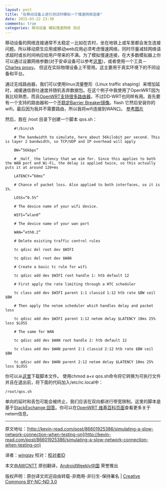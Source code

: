 ```yaml
---
layout: post
title: "在移动设备上进行测试时模拟一个慢速网络连接"
date: 2015-03-22 23:30
comments: true
categories: 移动设备 模拟慢速网络 测试
---
```


移动设备的网络连接通常不太稳定－比如在农村，坐在地铁上或车里都会发生连接问题。所以移动原生应用或移动web应用必须考虑慢速网络，同时尽量减轻网络请求超时或长时间响应给用户带来的不满。为了模拟慢速连接，在大多数模拟器上你可以通过设置网络参数(对于安卓设备可以参考[这里](http://developer.android.com/tools/devices/emulator.html#netdelay))，或者使用一个工具－[Charles proxy](http://www.charlesproxy.com/)。
但这在实际物理设备上不管用。这主要用于真实环境下的不同设备和平台。

通过无线路由器，我们可以使用linux流量整形（Linux traffic shaping）来增加延时，减缓通信吞吐速度并随机丢弃数据包。在这个例子中我使用了OpenWRT因为我比较熟悉，而且[OpenWRT支持很多路由器](http://wiki.openwrt.org/toh/start)，不过DD-WRT也同样有用。首先要有一个支持的路由器和一个[不稳定Barrier Breaker镜像](http://downloads.openwrt.org/snapshots/trunk/)。flash 它然后安装你的wifi。最后因为我并不需要路由，所以我将wifi连接到WAN口。
[参考图片](http://awcntt-article-image.qiniudn.com/issue103_tumblr_inline_n619bwxsBm1qcsghp.png)

然后，我在 /root 目录下创建一个脚本 qos.sh：

``` shell
	#!/bin/sh

	# The bandwidth to simulate, here about 56kilobit per second. This is layer 2 bandwidth, so TCP/UDP and IP overhead will apply

	BW=”56kbps”

	# _Half_ the latency that we aim for. Since this applies to both the WAN port and Wi-Fi, the delay is applied twice, so this actually puts it at around 120+ms

	LATENCY=”60ms”

	# Chance of packet loss. Also applied to both interfaces, so it is 1%.

	LOSS=”0.5%”

	# The device name of your wifi device.

	WIFI=”wlan0”

	# The device name of your wan port

	WAN=”eth0.2”

	# Delete existing traffic control rules

	tc qdisc del root dev $WIFI

	tc qdisc del root dev $WAN

	# Create a basic tc rule for wifi

	tc qdisc add dev $WIFI root handle 1: htb default 12

	# First apply the rate limiting through a HTC scheduler

	tc class add dev $WIFI parent 1:1 classid 1:12 htb rate $BW ceil $BW

	# Then apply the netem scheduler which handles delay and packet loss

	tc qdisc add dev $WIFI parent 1:12 netem delay $LATENCY 10ms 25% loss $LOSS 

	# The same for WAN

	tc qdisc add dev $WAN root handle 2: htb default 12

	tc class add dev $WAN parent 2:1 classid 2:12 htb rate $BW ceil $BW

	tc qdisc add dev $WAN parent 2:12 netem delay $LATENCY 10ms 25% loss $LOSS 
```
你可以从[这里](https://gist.github.com/unverbraucht/118117ab66ac142f4eda)下载脚本文件。
使用chmod a+x qos.sh命令将它转换为可执行文件并且在退出前，将下面的代码加入/etc/rc.local中：

	/root/qos.sh

单向的延时和丢包可能会被终止，我们应该在双向都进行带宽限制。这里的脚本是基于[StackExchange 回答](http://superuser.com/a/147434)。你可以在[OpenWRT 维基百科页面](http://wiki.openwrt.org/doc/howto/packet.scheduler/sch_netem)查看更多关于netem信息。

---


原文地址：[http://kevin-read.com/post/86601925386/simulating-a-slow-network-connection-when-testing-on](http://kevin-read.com/post/86601925386/simulating-a-slow-network-connection-when-testing-on)

译者：[wingjay](https://github.com/wingjay) 校对：[校对者ID](https://github.com/校对者ID)

本文由[AWCNTT](https://github.com/AWCNTT) 原创翻译，[AndroidWeekly中国](http://www.androidweekly.cn/) 荣誉推出

版权声明：原创译文欢迎自由转载-非商用-非衍生-保持署名 | [Creative Commons BY-NC-ND 3.0](http://creativecommons.org/licenses/by-nc-nd/3.0/deed.zh)